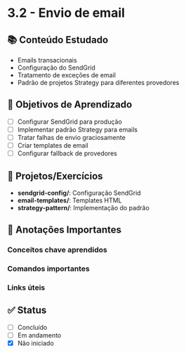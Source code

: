 # 3.2 - Envio de email

## 📚 Conteúdo Estudado
- Emails transacionais
- Configuração do SendGrid
- Tratamento de exceções de email
- Padrão de projetos Strategy para diferentes provedores

## 🎯 Objetivos de Aprendizado
- [ ] Configurar SendGrid para produção
- [ ] Implementar padrão Strategy para emails
- [ ] Tratar falhas de envio graciosamente
- [ ] Criar templates de email
- [ ] Configurar fallback de provedores

## 🔧 Projetos/Exercícios
- **sendgrid-config/**: Configuração SendGrid
- **email-templates/**: Templates HTML
- **strategy-pattern/**: Implementação do padrão

## 📝 Anotações Importantes
### Conceitos chave aprendidos


### Comandos importantes


### Links úteis



## ✅ Status
- [ ] Concluído
- [ ] Em andamento
- [x] Não iniciado

